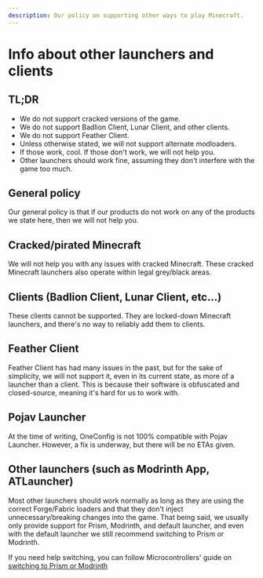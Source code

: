 ```yaml
---
description: Our policy on supporting other ways to play Minecraft.
---
```


# Info about other launchers and clients

## TL;DR

* We do not support cracked versions of the game.
* We do not support Badlion Client, Lunar Client, and other clients.
* We do not support Feather Client.
* Unless otherwise stated, we will not support alternate modloaders.
* If those work, cool. If those don't work, we will not help you.
* Other launchers should work fine, assuming they don't interfere with the game too much.

## General policy

Our general policy is that if our products do not work on any of the products we state here, then we will not help you.

## Cracked/pirated Minecraft

We will not help you with any issues with cracked Minecraft. These cracked Minecraft launchers also operate within legal grey/black areas.

## Clients (Badlion Client, Lunar Client, etc...)

These clients cannot be supported. They are locked-down Minecraft launchers, and there's no way to reliably add them to clients.

## Feather Client

Feather Client has had many issues in the past, but for the sake of simplicity, we will not support it, even in its current state, as more of a launcher than a client. This is because their software is obfuscated and closed-source, meaning it's hard for us to work with.

## Pojav Launcher

At the time of writing, OneConfig is not 100% compatible with Pojav Launcher. However, a fix is underway, but there will be no ETAs given.

## Other launchers (such as Modrinth App, ATLauncher)

Most other launchers should work normally as long as they are using the correct Forge/Fabric loaders and that they don't inject unnecessary/breaking changes into the game. That being said, we usually only provide support for Prism, Modrinth, and default launcher, and even with the default launcher we still recommend switching to Prism or Modrinth.

If you need help switching, you can follow Microcontrollers' guide on [switching to Prism or Modrinth](https://microcontrollersdev.github.io/Alternatives/launcher/home/)
